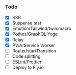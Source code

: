 ### Todo

- [x] SSR
- [x] Suspense test
- [x] Emotion/Tailwind/twin.macro
- [x] Pothos/GraphQL Yoga
- [x] Relay
- [x] PWA/Service Worker
- [ ] Router/startTransition
- [ ] Code splitting
- [ ] ESLint/Prettier
- [ ] Deploy to Fly.io
